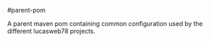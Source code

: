 #parent-pom

A parent maven pom containing common configuration used by the different lucasweb78 projects.